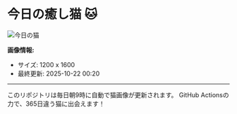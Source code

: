 # 今日の癒し猫 🐱

![今日の猫](https://cdn2.thecatapi.com/images/d3q.jpg)

**画像情報:**
- サイズ: 1200 x 1600
- 最終更新: 2025-10-22 00:20

---

このリポジトリは毎日朝9時に自動で猫画像が更新されます。
GitHub Actionsの力で、365日違う猫に出会えます！
